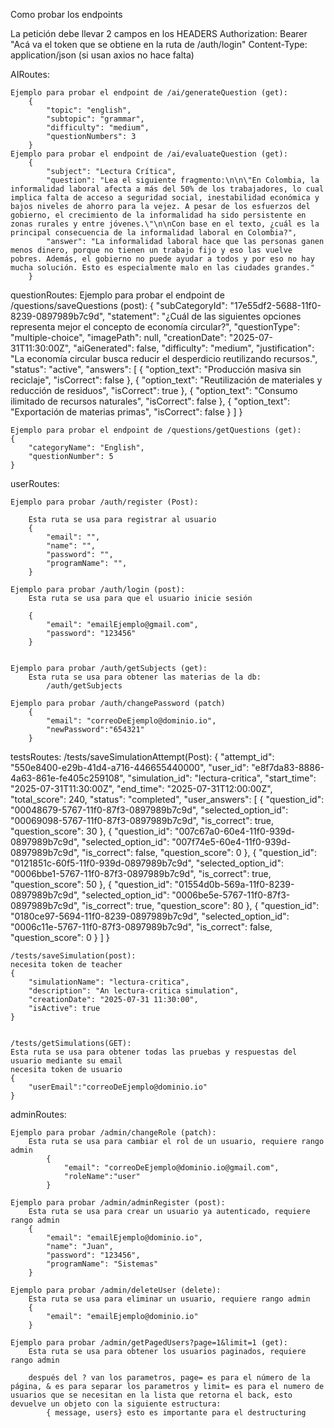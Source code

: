 Como probar los endpoints

La petición debe llevar 2 campos en los HEADERS
    Authorization: Bearer "Acá va el token que se obtiene en la ruta de /auth/login"
    Content-Type: application/json (si usan axios no hace falta)

AIRoutes:

    Ejemplo para probar el endpoint de /ai/generateQuestion (get):
        {
            "topic": "english",
            "subtopic": "grammar",
            "difficulty": "medium",
            "questionNumbers": 3
        }
    Ejemplo para probar el endpoint de /ai/evaluateQuestion (get):
        {
            "subject": "Lectura Crítica",
            "question": "Lea el siguiente fragmento:\n\n\"En Colombia, la informalidad laboral afecta a más del 50% de los trabajadores, lo cual implica falta de acceso a seguridad social, inestabilidad económica y bajos niveles de ahorro para la vejez. A pesar de los esfuerzos del gobierno, el crecimiento de la informalidad ha sido persistente en zonas rurales y entre jóvenes.\"\n\nCon base en el texto, ¿cuál es la principal consecuencia de la informalidad laboral en Colombia?",
            "answer": "La informalidad laboral hace que las personas ganen menos dinero, porque no tienen un trabajo fijo y eso las vuelve pobres. Además, el gobierno no puede ayudar a todos y por eso no hay mucha solución. Esto es especialmente malo en las ciudades grandes."
        }

questionRoutes:
    Ejemplo para probar el endpoint de /questions/saveQuestions (post):
    {
        "subCategoryId": "17e55df2-5688-11f0-8239-0897989b7c9d",
        "statement": "¿Cuál de las siguientes opciones representa mejor el concepto de economía circular?",
        "questionType": "multiple-choice",
        "imagePath": null,
        "creationDate": "2025-07-31T11:30:00Z",
        "aiGenerated": false,
        "difficulty": "medium",
        "justification": "La economía circular busca reducir el desperdicio reutilizando recursos.",
        "status": "active",
        "answers": 
            [
                { "option_text": "Producción masiva sin reciclaje", "isCorrect": false },
                { "option_text": "Reutilización de materiales y reducción de residuos", "isCorrect": true },
                { "option_text": "Consumo ilimitado de recursos naturales", "isCorrect": false },
                { "option_text": "Exportación de materias primas", "isCorrect": false }
            ]
    }

    Ejemplo para probar el endpoint de /questions/getQuestions (get):
    {
        "categoryName": "English",
        "questionNumber": 5 
    }

userRoutes:

    Ejemplo para probar /auth/register (Post):
        
        Esta ruta se usa para registrar al usuario
        {
            "email": "",
            "name": "",
            "password": "",
            "programName": "",
        }

    Ejemplo para probar /auth/login (post):
        Esta ruta se usa para que el usuario inicie sesión

        {
            "email": "emailEjemplo@gmail.com",
            "password": "123456"
        }


    Ejemplo para probar /auth/getSubjects (get):
        Esta ruta se usa para obtener las materias de la db:
            /auth/getSubjects

    Ejemplo para probar /auth/changePassword (patch)
        {
            "email": "correoDeEjemplo@dominio.io",
            "newPassword":"654321"
        }

testsRoutes:
    /tests/saveSimulationAttempt(Post):
        {
            "attempt_id": "550e8400-e29b-41d4-a716-446655440000",
            "user_id": "e8f7da83-8886-4a63-861e-fe405c259108",
            "simulation_id": "lectura-critica",
            "start_time": "2025-07-31T11:30:00Z",
            "end_time": "2025-07-31T12:00:00Z",
            "total_score": 240,
            "status": "completed",
            "user_answers": [
                {
                "question_id": "00048679-5767-11f0-87f3-0897989b7c9d",
                "selected_option_id": "00069098-5767-11f0-87f3-0897989b7c9d",
                "is_correct": true,
                "question_score": 30
                },
                {
                "question_id": "007c67a0-60e4-11f0-939d-0897989b7c9d",
                "selected_option_id": "007f74e5-60e4-11f0-939d-0897989b7c9d",
                "is_correct": false,
                "question_score": 0
                },
                {
                "question_id": "0121851c-60f5-11f0-939d-0897989b7c9d",
                "selected_option_id": "0006bbe1-5767-11f0-87f3-0897989b7c9d",
                "is_correct": true,
                "question_score": 50
                },
                {
                "question_id": "01554d0b-569a-11f0-8239-0897989b7c9d",
                "selected_option_id": "0006be5e-5767-11f0-87f3-0897989b7c9d",
                "is_correct": true,
                "question_score": 80
                },
                {
                "question_id": "0180ce97-5694-11f0-8239-0897989b7c9d",
                "selected_option_id": "0006c11e-5767-11f0-87f3-0897989b7c9d",
                "is_correct": false,
                "question_score": 0
                }
            ]
        }

    /tests/saveSimulation(post):
    necesita token de teacher
    {
        "simulationName": "lectura-critica",
        "description": "An lectura-critica simulation",
        "creationDate": "2025-07-31 11:30:00",
        "isActive": true
    }


    /tests/getSimulations(GET):
    Esta ruta se usa para obtener todas las pruebas y respuestas del usuario mediante su email
    necesita token de usuario
    {
        "userEmail":"correoDeEjemplo@dominio.io"
    }


adminRoutes:

    Ejemplo para probar /admin/changeRole (patch):
        Esta ruta se usa para cambiar el rol de un usuario, requiere rango admin
            {
                "email": "correoDeEjemplo@dominio.io@gmail.com",
                "roleName":"user"
            }

    Ejemplo para probar /admin/adminRegister (post):
        Esta ruta se usa para crear un usuario ya autenticado, requiere rango admin
        {
            "email": "emailEjemplo@dominio.io",
            "name": "Juan",
            "password": "123456",
            "programName": "Sistemas"
        }  
    
    Ejemplo para probar /admin/deleteUser (delete):
        Esta ruta se usa para eliminar un usuario, requiere rango admin
        {
            "email": "emailEjemplo@dominio.io"
        }
    
    Ejemplo para probar /admin/getPagedUsers?page=1&limit=1 (get):
        Esta ruta se usa para obtener los usuarios paginados, requiere rango admin

        después del ? van los parametros, page= es para el número de la página, & es para separar los parametros y limit= es para el numero de usuarios que se necesitan en la lista que retorna el back, esto devuelve un objeto con la siguiente estructura:
            { message, users} esto es importante para el destructuring
    
